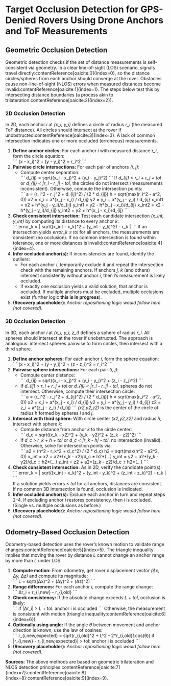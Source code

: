 # Target Occlusion Detection for GPS-Denied Rovers Using Drone Anchors and ToF Measurements

## Geometric Occlusion Detection

Geometric detection checks if the set of distance measurements is self-consistent via geometry. In a clear line-of-sight (LOS) scenario, signals travel directly:contentReference[oaicite:0]{index=0}, so the distance circles/spheres from each anchor should converge at the rover. Obstacles cause non-line-of-sight (NLOS) errors when measured distances become invalid:contentReference[oaicite:1]{index=1}. The steps below test this by intersecting distance boundaries (a process akin to trilateration:contentReference[oaicite:2]{index=2}).

### 2D Occlusion Detection

In 2D, each anchor *i* at *(x_i, y_i)* defines a circle of radius *r_i* (the measured ToF distance). All circles should intersect at the rover if unobstructed:contentReference[oaicite:3]{index=3}. A lack of common intersection indicates one or more occluded (erroneous) measurements.

1. **Define anchor circles:** For each anchor *i* with measured distance *r_i*, form the circle equation:  
    \`\`\`
(x - x_i)^2 + (y - y_i)^2 = r_i^2
    \`\`\`
2. **Pairwise circle intersections:** For each pair of anchors *(i, j)*:  
    - Compute center separation:  
    \`\`\`
d_{ij} = sqrt((x_i - x_j)^2 + (y_i - y_j)^2)
    \`\`\`
    If *d_{ij} > r_i + r_j + tol* or *d_{ij} < |r_i - r_j| - tol*, the circles do not intersect (measurements inconsistent). Otherwise, compute the intersection points:  
    \`\`\`
a = (r_i^2 - r_j^2 + d_{ij}^2) / (2 * d_{ij})
h = sqrt(max(r_i^2 - a^2, 0))
x2 = x_i + a*(x_j - x_i) / d_{ij}
y2 = y_i + a*(y_j - y_i) / d_{ij}
x_int1 = x2 + h*(y_j - y_i)/d_{ij}
y_int1 = y2 - h*(x_j - x_i)/d_{ij}
x_int2 = x2 - h*(y_j - y_i)/d_{ij}
y_int2 = y2 + h*(x_j - x_i)/d_{ij}
    \`\`\`
3. **Check consistent intersection:** Test each candidate intersection *(x_int, y_int)* by computing its distance to every anchor *k*:  
    \`\`\`
error_k = | sqrt((x_int - x_k)^2 + (y_int - y_k)^2) - r_k |
    \`\`\`
   If an intersection yields *error_k ≤ tol* for all anchors, the measurements are consistent (no occlusion). If no common intersection is found within tolerance, one or more distances is invalid:contentReference[oaicite:4]{index=4}.  
4. **Infer occluded anchor(s):** If inconsistencies are found, identify the outliers:  
    - For each anchor *i*, temporarily exclude it and repeat the intersection check with the remaining anchors. If anchors *j, k* (and others) intersect consistently without anchor *i*, then *i*’s measurement is likely occluded.  
    - If exactly one exclusion yields a valid solution, that anchor is occluded. If multiple anchors must be excluded, multiple occlusions exist (further logic **this is in progress**).  
5. **(Recovery placeholder):** *Anchor repositioning logic would follow here (not covered).*

### 3D Occlusion Detection

In 3D, each anchor *i* at *(x_i, y_i, z_i)* defines a sphere of radius *r_i*. All spheres should intersect at the rover if unobstructed. The approach is analogous: intersect spheres pairwise to form circles, then intersect with a third sphere.

1. **Define anchor spheres:** For each anchor *i*, form the sphere equation:  
    \`\`\`
(x - x_i)^2 + (y - y_i)^2 + (z - z_i)^2 = r_i^2
    \`\`\`
2. **Pairwise sphere intersections:** For each pair *(i, j)*:  
    - Compute center distance:  
    \`\`\`
d_{ij} = sqrt((x_i - x_j)^2 + (y_i - y_j)^2 + (z_i - z_j)^2)
    \`\`\`
    - If *d_{ij} > r_i + r_j + tol* or *d_{ij} < |r_i - r_j| - tol*, spheres do not intersect. Otherwise, compute their intersection circle:  
    \`\`\`
a = (r_i^2 - r_j^2 + d_{ij}^2) / (2 * d_{ij})
h = sqrt(max(r_i^2 - a^2, 0))
x2 = x_i + a*(x_j - x_i) / d_{ij}
y2 = y_i + a*(y_j - y_i) / d_{ij}
z2 = z_i + a*(z_j - z_i) / d_{ij}
    \`\`\`
    *(x2,y2,z2)* is the center of the circle of radius *h* formed by spheres *i* and *j*.  
3. **Intersect with third sphere:** With circle center *(x2,y2,z2)* and radius *h*, intersect with sphere *k*:  
    - Compute distance from anchor *k* to the circle center:  
    \`\`\`
d_c = sqrt((x_k - x2)^2 + (y_k - y2)^2 + (z_k - z2)^2)
    \`\`\`
    - If *d_c > r_k + h + tol* or *d_c < |r_k - h| - tol*, no intersection (invalid). Otherwise, solve for intersection points via:  
    \`\`\`
a2 = (h^2 - r_k^2 + d_c^2) / (2 * d_c)
h2 = sqrt(max(h^2 - a2^2, 0))
x_int = x2 + a2*(x_k - x2)/d_c ± h2*(...)
y_int = y2 + a2*(y_k - y2)/d_c ± h2*(...)
z_int = z2 + a2*(z_k - z2)/d_c ± h2*(...)
    \`\`\`  
4. **Check consistent intersection:** As in 2D, verify the candidate point(s):  
    \`\`\`
error_k = | sqrt((x_int - x_k)^2 + (y_int - y_k)^2 + (z_int - z_k)^2) - r_k |
    \`\`\`  
   If a solution yields errors ≤ *tol* for all anchors, distances are consistent. If no common 3D intersection is found, occlusion is indicated.  
5. **Infer occluded anchor(s):** Exclude each anchor in turn and repeat steps 2–4. If excluding anchor *i* restores consistency, then *i* is occluded. (Single vs. multiple occlusions as before.)  
6. **(Recovery placeholder):** *Anchor repositioning logic would follow here (not covered).*

## Odometry-Based Occlusion Detection

Odometry-based detection uses the rover’s known motion to validate range changes:contentReference[oaicite:5]{index=5}. The triangle inequality implies that moving the rover by distance *L* cannot change an anchor range by more than *L* under LOS.

1. **Compute motion:** From odometry, get rover displacement vector *(Δx, Δy, Δz)* and compute its magnitude:  
   \`\`\`
L = sqrt((Δx)^2 + (Δy)^2 + (Δz)^2)
   \`\`\`
2. **Range differences:** For each anchor *i*, compute the range change:  
   \`\`\`
Δr_i = r_{i,new} - r_{i,old}
   \`\`\`
3. **Check consistency:** If the absolute change exceeds *L + tol*, occlusion is likely:  
   \`\`\`
if |Δr_i| > L + tol:
    anchor i is occluded
   \`\`\`
   Otherwise, the measurement is consistent with motion (triangle inequality:contentReference[oaicite:6]{index=6}).  
4. **Optionally using angle:** If the angle *θ* between movement and anchor direction is known, use the law of cosines:  
   \`\`\`
r_{i,new,expected} = sqrt(r_{i,old}^2 + L^2 - 2*r_{i,old}*L*cos(θ))
if |r_{i,new} - r_{i,new,expected}| > tol:
    anchor i is occluded
   \`\`\`
5. **(Recovery placeholder):** *Anchor repositioning logic would follow here (not covered).*  

**Sources:** The above methods are based on geometric trilateration and NLOS detection principles:contentReference[oaicite:7]{index=7}:contentReference[oaicite:8]{index=8}:contentReference[oaicite:9]{index=9}.
